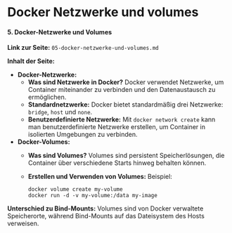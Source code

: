 # Docker Netzwerke und volumes

#### 5. **Docker-Netzwerke und Volumes**

**Link zur Seite:** `05-docker-netzwerke-und-volumes.md`

**Inhalt der Seite:**

* **Docker-Netzwerke:**
  * **Was sind Netzwerke in Docker?** Docker verwendet Netzwerke, um Container miteinander zu verbinden und den Datenaustausch zu ermöglichen.
  * **Standardnetzwerke:** Docker bietet standardmäßig drei Netzwerke: `bridge`, `host` und `none`.
  * **Benutzerdefinierte Netzwerke:** Mit `docker network create` kann man benutzerdefinierte Netzwerke erstellen, um Container in isolierten Umgebungen zu verbinden.
* **Docker-Volumes:**
  * **Was sind Volumes?** Volumes sind persistent Speicherlösungen, die Container über verschiedene Starts hinweg behalten können.
  *   **Erstellen und Verwenden von Volumes:** Beispiel:

      ```
      docker volume create my-volume
      docker run -d -v my-volume:/data my-image
      ```

**Unterschied zu Bind-Mounts:** Volumes sind von Docker verwaltete Speicherorte, während Bind-Mounts auf das Dateisystem des Hosts verweisen.
